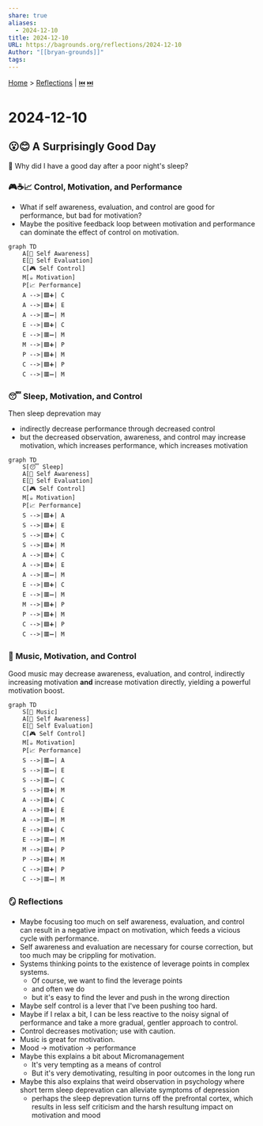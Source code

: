```yaml
---
share: true
aliases:
  - 2024-12-10
title: 2024-12-10
URL: https://bagrounds.org/reflections/2024-12-10
Author: "[[bryan-grounds]]"
tags: 
---
```

[Home](../index.md) > [Reflections](./index.md) | [⏮️](./2024-12-09.md) [⏭️](./2024-12-12.md)  
# 2024-12-10  
## 😮😊 A Surprisingly Good Day  
🤔 Why did I have a good day after a poor night's sleep?  
  
### 🎮☕📈 Control, Motivation, and Performance  
- What if self awareness, evaluation, and control are good for performance, but bad for motivation?  
- Maybe the positive feedback loop between motivation and performance can dominate the effect of control on motivation.  
  
```mermaid  
graph TD  
    A[👀 Self Awareness]  
    E[📏 Self Evaluation]  
    C[🎮 Self Control]  
    M[☕ Motivation]  
    P[📈 Performance]  
    A -->|🟩➕| C  
    A -->|🟩➕| E  
    A -->|🟥➖| M  
    E -->|🟩➕| C  
    E -->|🟥➖| M  
    M -->|🟩➕| P  
    P -->|🟩➕| M  
    C -->|🟩➕| P  
    C -->|🟥➖| M  
```  
  
### 😴 Sleep, Motivation, and Control  
Then sleep deprevation may  
- indirectly decrease performance through decreased control  
- but the decreased observation, awareness, and control may increase motivation, which increases performance, which increases motivation  
  
```mermaid  
graph TD  
    S[😴 Sleep]  
    A[👀 Self Awareness]  
    E[📏 Self Evaluation]  
    C[🎮 Self Control]  
    M[☕ Motivation]  
    P[📈 Performance]  
    S -->|🟩➕| A  
    S -->|🟩➕| E  
    S -->|🟩➕| C  
    S -->|🟩➕| M  
    A -->|🟩➕| C  
    A -->|🟩➕| E  
    A -->|🟥➖| M  
    E -->|🟩➕| C  
    E -->|🟥➖| M  
    M -->|🟩➕| P  
    P -->|🟩➕| M  
    C -->|🟩➕| P  
    C -->|🟥➖| M  
```  
  
### 🎵 Music, Motivation, and Control  
Good music may decrease awareness, evaluation, and control, indirectly increasing motivation **and** increase motivation directly, yielding a powerful motivation boost.  
  
```mermaid  
graph TD  
    S[🎵 Music]  
    A[👀 Self Awareness]  
    E[📏 Self Evaluation]  
    C[🎮 Self Control]  
    M[☕ Motivation]  
    P[📈 Performance]  
    S -->|🟥➖| A  
    S -->|🟥➖| E  
    S -->|🟥➖| C  
    S -->|🟩➕| M  
    A -->|🟩➕| C  
    A -->|🟩➕| E  
    A -->|🟥➖| M  
    E -->|🟩➕| C  
    E -->|🟥➖| M  
    M -->|🟩➕| P  
    P -->|🟩➕| M  
    C -->|🟩➕| P  
    C -->|🟥➖| M  
```  
  
### 🪞 Reflections  
- Maybe focusing too much on self awareness, evaluation, and control can result in a negative impact on motivation, which feeds a vicious cycle with performance.  
- Self awareness and evaluation are necessary for course correction, but too much may be crippling for motivation.  
- Systems thinking points to the existence of leverage points in complex systems.   
  - Of course, we want to find the leverage points  
  - and often we do  
  - but it's easy to find the lever and push in the wrong direction  
- Maybe self control is a lever that I've been pushing too hard.  
- Maybe if I relax a bit, I can be less reactive to the noisy signal of performance and take a more gradual, gentler approach to control.  
- Control decreases motivation; use with caution.  
- Music is great for motivation.  
- Mood -> motivation -> performance  
- Maybe this explains a bit about Micromanagement  
  - It's very tempting as a means of control  
  - But it's very demotivating, resulting in poor outcomes in the long run  
- Maybe this also explains that weird observation in psychology where short term sleep deprevation can alleviate symptoms of depression  
  - perhaps the sleep deprevation turns off the prefrontal cortex, which results in less self criticism and the harsh resultung impact on motivation and mood  
